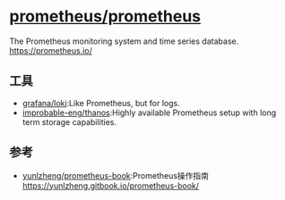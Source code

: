 # [prometheus/prometheus](https://github.com/prometheus/prometheus)

The Prometheus monitoring system and time series database. https://prometheus.io/

## 工具

* [grafana/loki](https://github.com/grafana/loki):Like Prometheus, but for logs.
* [improbable-eng/thanos](https://github.com/improbable-eng/thanos):Highly available Prometheus setup with long term storage capabilities.

## 参考

* [yunlzheng/prometheus-book](https://github.com/yunlzheng/prometheus-book):Prometheus操作指南  <https://yunlzheng.gitbook.io/prometheus-book/>